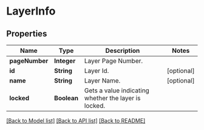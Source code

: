﻿
# LayerInfo


## Properties
Name | Type | Description | Notes
------------ | ------------- | ------------- | -------------
**pageNumber** | **Integer** | Layer Page Number. | 
**id** | **String** | Layer Id. | [optional]
**name** | **String** | Layer Name. | [optional]
**locked** | **Boolean** | Gets a value indicating whether the layer is locked. | 


[[Back to Model list]](../README.md#documentation-for-models) [[Back to API list]](../README.md#documentation-for-api-endpoints) [[Back to README]](../README.md)


